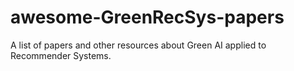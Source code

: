 # awesome-GreenRecSys-papers
A list of papers and other resources about Green AI applied to Recommender Systems.
